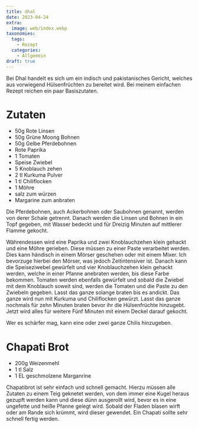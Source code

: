 ```yaml
---
title: dhal
date: 2023-04-24
extra:
  image: web/index.webp
taxonomies:
  tags:
    - Rezept
  categories:
    - Allgemein
draft: true
---
```


Bei Dhal handelt es sich um ein indisch und pakistanisches Gericht, welches aus vorwiegend Hülsenfrüchten zu bereitet wird. Bei meinem einfachen Rezept reichen ein paar Basiszutaten.

<!-- more -->

# Zutaten
* 50g Rote Linsen
* 50g Grüne Moong Bohnen
* 50g Gelbe Pferdebohnen
* Rote Paprika
* 1 Tomaten 
* Speise Zwiebel
* 5 Knoblauch zehen
* 2 tl Kurkuma Pulver
* 1 tl Chiliflocken
* 1 Möhre
* salz zum würzen
* Margarine zum anbraten

Die Pferdebohnen, auch Ackerbohnen oder Saubohnen genannt, werden von derer Schale getrennt. Danach werden die Linsen und Bohnen in ein Topf gegeben, mit Wasser bedeckt und für Dreizig Minuten auf mittlerer Flamme gekocht. 

Währendessen wird eine Paprika und zwei Knoblauchzehen klein gehackt und eine Möhre gerieben. Diese müssen zu einer Paste verarbeitet werden. Dies kann händisch in einem Mörser geschehen oder mit einem Mixer. Ich bevorzuge hierbei den Mörser, was jedoch Zeitintensiver ist. 
Danach kann die Speiseziwebel gewürfelt und vier Knoblauchzehen klein gehackt werden, welche in einer Pfanne anebraten werden, bis diese Farbe bekommen.
Tomaten werden ebenfalls gewürfelt und sobald die Zwiebel mit dem Knoblauch soweit sind, werden die Tomaten und die Paste zu den Zwiebeln gegeben. Lasst das ganze solange braten bis es andickt.
Das ganze wird nun mit Kurkuma und Chiliflocken gewürzt. Lasst das ganze nochmals für zehn Minuten braten bevor ihr die Hülsenfrüchte hinzugebt. Jetzt wird alles für weitere Fünf Minuten mit einem Deckel darauf gekocht. 

Wer es schärfer mag, kann eine oder zwei ganze Chilis hinzugeben.

# Chapati Brot
* 200g Weizenmehl
* 1 tl Salz
* 1 EL geschmolzene Marganrine

Chapatibrot ist sehr einfach und schnell gemacht. Hierzu müssen alle Zutaten zu einem Teig geknetet werden, von dem immer eine Kugel heraus gezupft werden kann und diese dünn ausgerollt wird, bevor es in eine ungefette und heiße Pfanne gelegt wird. Sobald der Fladen blasen wirft oder am Rande sich krümmt, wird dieser gewendet. Ein Chapati sollte sehr schnell fertig werden.

